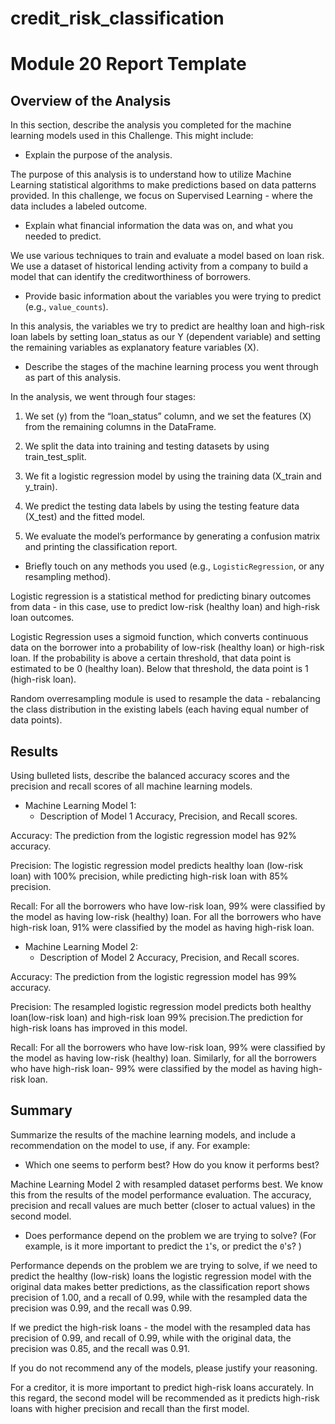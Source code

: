# credit_risk_classification
# Module 20 Report Template

## Overview of the Analysis

In this section, describe the analysis you completed for the machine learning models used in this Challenge. This might include:

* Explain the purpose of the analysis.

The purpose of this analysis is to understand how to utilize Machine Learning statistical algorithms to make predictions based on data patterns provided. In this challenge, we focus on Supervised Learning - where the data includes a labeled outcome.

* Explain what financial information the data was on, and what you needed to predict.

We use various techniques to train and evaluate a model based on loan risk. We use a dataset of historical lending activity from a company to build a model that can identify the creditworthiness of borrowers.

* Provide basic information about the variables you were trying to predict (e.g., `value_counts`).

In this analysis, the variables we try to predict are healthy loan and high-risk loan labels by setting loan_status as our Y (dependent variable) and setting the remaining variables as explanatory feature variables (X).

* Describe the stages of the machine learning process you went through as part of this analysis.

In the analysis, we went through four stages:

1. We set (y) from the “loan_status” column, and we set the features (X) from the remaining columns in the DataFrame.

2. We split the data into training and testing datasets by using train_test_split.

3. We fit a logistic regression model by using the training data (X_train and y_train).

4. We predict the testing data labels by using the testing feature data (X_test) and the fitted model.

5. We evaluate the model’s performance by generating a confusion matrix and printing the classification report.

* Briefly touch on any methods you used (e.g., `LogisticRegression`, or any resampling method).

Logistic regression is a statistical method for predicting binary outcomes from data - in this case, use to predict low-risk (healthy loan) and high-risk loan outcomes.

Logistic Regression uses a sigmoid function, which converts continuous data on the borrower into a probability of low-risk (healthy loan) or high-risk loan. If the probability is above a certain threshold, that data point is estimated to be 0 (healthy loan). Below that threshold, the data point is 1 (high-risk loan).

Random overresampling module is used to resample the data - rebalancing the class distribution in the existing labels (each having equal number of data points). 


## Results

Using bulleted lists, describe the balanced accuracy scores and the precision and recall scores of all machine learning models.

* Machine Learning Model 1:
  * Description of Model 1 Accuracy, Precision, and Recall scores.

Accuracy: The prediction from the logistic regression model has 92% accuracy.

Precision: The logistic regression model predicts healthy loan (low-risk loan) with 100% precision, while predicting high-risk loan with 85% precision.

Recall: For all the borrowers who have low-risk loan, 99% were classified by the model as having low-risk (healthy) loan. For all the borrowers who have high-risk loan, 91% were classified by the model as having high-risk loan.


* Machine Learning Model 2:
  * Description of Model 2 Accuracy, Precision, and Recall scores.

Accuracy: The prediction from the logistic regression model has 99% accuracy.

Precision: The resampled logistic regression model predicts both healthy loan(low-risk loan) and high-risk loan 99% precision.The prediction for high-risk loans has improved in this model.

Recall: For all the borrowers who have low-risk loan, 99% were classified by the model as having low-risk (healthy) loan. Similarly, for all the borrowers who have high-risk loan- 99% were classified by the model as having high-risk loan.

## Summary

Summarize the results of the machine learning models, and include a recommendation on the model to use, if any. For example:

* Which one seems to perform best? How do you know it performs best?

Machine Learning Model 2 with resampled dataset performs best. We know this from the results of the model performance evaluation. The accuracy, precision and recall values are much better (closer to actual values) in the second model.

* Does performance depend on the problem we are trying to solve? (For example, is it more important to predict the `1`'s, or predict the `0`'s? )

Performance depends on the problem we are trying to solve, if we need to predict the healthy (low-risk) loans the logistic regression model with the original data makes better predictions, as the classification report shows precision of 1.00, and a recall of 0.99, while with the resampled data the precision was 0.99, and the recall was 0.99. 

If we predict the high-risk loans - the model with the resampled data has precision of 0.99, and recall of 0.99, while with the original data, the precision was 0.85, and the recall was 0.91.

If you do not recommend any of the models, please justify your reasoning.

For a creditor, it is more important to predict high-risk loans accurately. In this regard, the second model will be recommended as it predicts high-risk loans with higher precision and recall than the first model.
